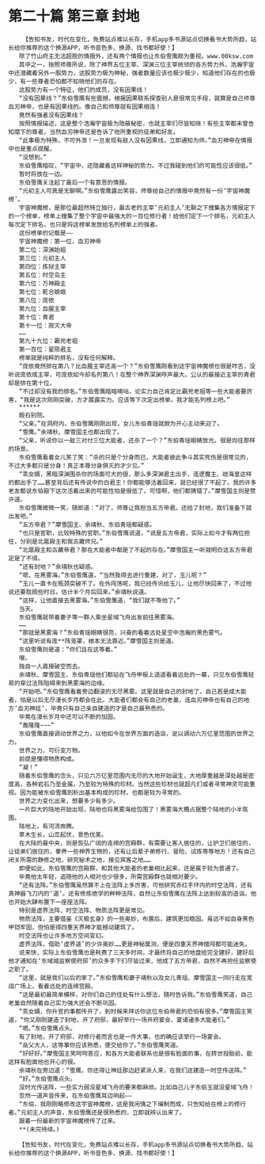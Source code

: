 # 第二十篇 第三章 封地
        【告知书友，时代在变化，免费站点难以长存，手机app多书源站点切换看书大势所趋，站长给你推荐的这个换源APP，听书音色多、换源、找书都好使！】
       除了竹山府主无法超脱的情报外，还有两个情报也让东伯雪鹰颇为重视。www.00ksw.com
       其中之一，按照师尊所说，除了神界五位主宰、深渊三位主宰统领的各方势力外，浩瀚宇宙中还潜藏着另外一股势力，这股势力极为神秘，强者数量应该也极少极少，知道他们存在的也极少，有一些尊者恐怕都不知晓他们的存在。
       这股势力有一个特征，他们的成员，没有因果线！
       “没有因果线？”东伯雪鹰有些震撼，根据因果联系探查别人是很常见手段，就算是自己师尊血刃神帝，也是有因果线的。像自己和师尊就有因果相连！
       竟然有强者没有因果线？
       按照情报描述，这是整个浩瀚宇宙极为隐蔽秘密，也就主宰们尽皆知晓！有些主宰都未曾告知麾下的尊者，当然血刃神帝还是告诉了他所重视的徒弟和好友。
       “此事极为特殊，不可外泄！一旦发现有敌人没有因果线，立即通知为师。”血刃神帝在情报中也是重点提醒。
       “没想到。”
       东伯雪鹰暗叹，“宇宙中，还隐藏着这样神秘的势力。不过我碰到他们的可能性应该很低。”
       暂时将放在一边。
       东伯雪鹰关注起了最后一个有意思的情报。
       “元初主人可真是无聊啊。”东伯雪鹰露出笑容，师尊给自己的情报中竟然有一份‘宇宙神魔榜’。
       宇宙神魔榜，是那位最超然特立独行，最古老的主宰‘元初主人’无聊之下搜集各方情报定下的一个榜单，榜单上搜集了整个宇宙中最强大的一百位修行者！给他们定下一个排名，元初主人每次定下排名，也只是将这榜单发放给名列榜单上的强者。
       这份榜单的记载是——
       宇宙神魔榜：第一位，血刃神帝
       第二位：深渊始祖
       第三位：元初主人
       第四位：炼狱主宰
       第五位：时空岛主
       第六位：万神殿主
       第七位：乾合娘娘
       第八位：庞依
       第九位：血腥主宰
       第十位：青君
       第十一位：寂灭大帝
       ……
       第九十九位：霸兇老祖
       第一百位：星陨君主
       榜单就是纯粹的排名，没有任何解释。
       “庞依竟然排在第八？比血腥主宰还高一个？”东伯雪鹰刚看到这宇宙神魔榜也很是咋舌，没听说庞依成主宰，可庞依如今却名列第八！在整个神界深渊呼声最大。公认的最接近主宰的青君却是排在第十位。
       “不过却没有我的排名。”东伯雪鹰暗暗嘀咕，论实力自己肯定比霸兇老祖等一些大能者要厉害，“我是这次刚刚突破，方才展露实力。应该等下次定出榜单。我才能名列榜上吧。”
       ******
       殷石别院。
       “父亲。”在洞府内，东伯雪鹰刚刚出现，女儿东伯青瑶就颇为开心主动来迎了。
       “雪鹰。”余靖秋、摩雪国主也都出现了。
       “父亲，听说你以一敌三对付三位大能者，还杀了一个？”东伯青瑶眼睛放光。很是向往那样的场景。
       东伯雪鹰看着女儿笑了笑：“杀的只是个分身而已，大能者彼此争斗其实死伤是很常见的，不过大多都只是分身！真正本尊分身俱灭的才少见。”
       “乖女婿，黑暗深渊围杀你的场面可大的很，那么多深渊君主出手，连逻魔主、岐海皇这样的都出手了……甚至背后还有传说中的白君王！你都能够活着回来，就已经很了不起了。我的许多老友都说东伯殿下这次活着出来的可能性怕是很低了。可惜啊，他们都猜错了。”摩雪国主则是赞许道。
       东伯雪鹰微微一笑，随即道：“对了，师尊让我担当五方帝君。还给了封地，我们准备下就出发吧。”
       “五方帝君？”摩雪国主、余靖秋、东伯青瑶都疑惑。
       “也只是官职，比较特殊的官职。”东伯雪鹰说道，“说是五方帝君，实际上如今才有两位担任，分别是北扈殿主和我古藏师兄。”
       “北扈殿主和古藏帝君？那在大能者中都是了不起的存在。”摩雪国主一听就明白这五方帝君定是了不得。
       “还有封地？”余靖秋也疑惑。
       “嗯，在黑雾海。”东伯雪鹰道，“当然我得去进行重建，对了，玉儿呢？”
       “玉儿一直卡在瓶颈突破不了。在外闯荡呢，我已经传讯给玉儿，让他尽快回来了，不过他说还要耽搁些时日。估计半个月后回来。”余靖秋说道。
       “这样，让他直接去黑雾海。”东伯雪鹰道，“我们就不等他了。”
       当天。
       东伯雪鹰就带着妻子等一群人乘坐星域飞舟出发前往黑雾海。
       ……
       “那就是黑雾海？”东伯青瑶眼睛很亮，兴奋的看着远处星空中浩瀚的黑色雾气。
       “这里听说有庞**阵笼罩，根本无法靠近。”摩雪国主则是道。
       东伯雪鹰则是道：“你们且在这等着。”
       嗖。
       独自一人直接破空而去。
       余靖秋、摩雪国主、东伯青瑶他们都站在飞舟甲板上遥遥看着远处的一幕，只见东伯雪鹰轻易的穿过法阵阻碍来到黑雾海的边缘。
       “开始吧。”东伯雪鹰看着旁边翻滚的无尽黑雾。这里就是自己的封地了，自己若是成大能者，怕是以后无尽漫长岁月都会在此。大能者们都会有自己的老巢，连血刃神帝也有自己的地方‘血刃神廷’，毕竟只有自己亲自建造的才是自己最熟悉的。
       毕竟在漫长岁月中还可以不断的加固。
       “轰隆隆~~~”
       东伯雪鹰直接调动世界之力，以他如今在世界方面的造诣，足以调动六万亿里范围的世界之力。
       世界之力，可衍变万物。
       前提是懂得物质构成。
       “凝！”
       随着东伯雪鹰的念头，只见六万亿里范围内无尽的大地开始诞生，大地厚重越是深处越是密度高，各种岩石乃至金属，乃至较为特殊的珍材。当然这些珍材也就超凡们或者寻常神灵可能重视。因为能被东伯雪鹰剖析出基本构成的珍材，也都是较为寻常的。
       世界之力变化出来，想要多少有多少。
       一片巨大的陆地开始出现，陆地也将黑雾海给包围了！黑雾海大概占据整个陆地的小半氛围。
       陆地上，有河流奔腾。
       草木生长，山峦起伏，景色优美。
       在大陆的最中央，则是恢弘广阔的连绵的宫殿群，有需要让客人居住的，让护卫们居住的，让徒弟们居住的，豢养一些神界生物的，还有让后辈子弟修行、冒险、试炼等等地方！还有自己闭关所需的静修之地，研究秘术之地，接见宾客之地……
       即便如此，东伯雪鹰的宫殿群，和其他大能者的老巢相比起来，还是属于较为普通了。
       毕竟他太年轻，追随他的人相对也少很多，所需宫殿群也就相对要少。
       “还有法阵。”东伯雪鹰虽然算不上在法阵上多厉害，可他研究赤红手环内的时空法阵，还有真神器飞刀内的‘道’。还有修炼绝学的种种法阵，自然让东伯雪鹰在法阵上达到较高的造诣。他也开始大肆布置下一座座法阵。
       特别是虚界法阵、时空法阵、物质法阵更是常见。
       物质法阵，主要借鉴《灭极玄身》的一些奥妙，布置后，建筑更加稳固。虽远不如自身黑色甲铠牢固，但怕是得四重天界神才能撼动建筑了。
       时空法阵也让许多地方空间变幻。
       虚界法阵，借助‘虚界道’的少许奥妙……更是神秘莫测，便是四重天界神擅闯都可能迷失。
       说来快，实际上东伯雪鹰也是耗费了三天多时间，才最终将自己的地盘给完全建好，建好后他才通知在‘东域城监察使府邸’的众多手下们尽皆过来，他成了五方帝君，自然不再担任监察使之职了。
       “这里，就是我们以后的家了。”东伯雪鹰和妻子靖秋以及女儿青瑶、摩雪国主一同行走在宽阔广场上，看着远处的连绵宫殿。
       “这是最初最简单模样，对你们自己的住处有什么想法，随时告诉我。”东伯雪鹰笑道，自己老巢自然随着自己实力强大还会不断巩固。
       “乖女婿，你升官的事都传开了，到时候来拜访你这位东伯帝君的恐怕有很多。”摩雪国主笑道，“你又刚刚建造了封地，开了府邸，最好举行一场开府宴会，宴请诸多大能者们。”
       “嗯。”东伯雪鹰点头。
       有了封地，开了府邸，对修行者而言也是一件大事，也的确应该举行一场宴会。
       “岳父大人，这等事你应该熟悉，便交给你了。”东伯雪鹰笑道。
       “好好好。”摩雪国主笑呵呵答应，和各方大能者联系也是很有脸面的事，在转世投胎前，能这样有脸面他也开心的很。
       余靖秋在旁边道：“雪鹰，你还得让神廷那边赶紧派人来，在我们这建造一时空传送阵。”
       “好。”东伯雪鹰点头。
       没时光传送阵，一些实力弱没星域飞舟的要来都麻烦。比如自己儿子东伯玉就没星域飞舟！
       忽然一道声音传来，在东伯雪鹰耳边响起——
       “东伯，我刚刚略修改这宇宙神魔榜，这是我闲情之下编制而成，只告知给在榜上的修行者。”元初主人的声音，东伯雪鹰还是很熟悉的，立即就辨认出来了。
       跟着一份最新的宇宙神魔榜传了过来。
       **(未完待续。)
       
       【告知书友，时代在变化，免费站点难以长存，手机app多书源站点切换看书大势所趋，站长给你推荐的这个换源APP，听书音色多、换源、找书都好使！】